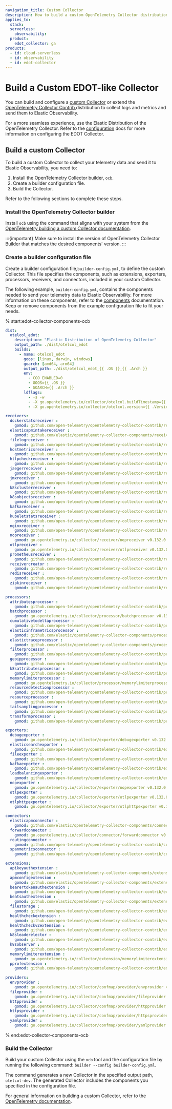 ```yaml
---
navigation_title: Custom Collector
description: How to build a custom OpenTelemetry Collector distribution similar to EDOT.
applies_to:
  stack:
  serverless:
    observability:
  product:
    edot_collector: ga
products:
  - id: cloud-serverless
  - id: observability
  - id: edot-collector
---
```


# Build a Custom EDOT-like Collector

You can build and configure a [custom Collector](https://opentelemetry.io/docs/collector/custom-collector/) or extend the [OpenTelemetry Collector Contrib ](https://github.com/open-telemetry/opentelemetry-collector-contrib) distribution to collect logs and metrics and send them to Elastic Observability.

For a more seamless experience, use the Elastic Distribution of the OpenTelemetry Collector. Refer to the [configuration](/reference/edot-collector/config/index.md) docs for more information on configuring the EDOT Collector.

## Build a custom Collector

To build a custom Collector to collect your telemetry data and send it to Elastic Observability, you need to:

1. Install the OpenTelemetry Collector builder, `ocb`.
1. Create a builder configuration file.
1. Build the Collector.

Refer to the following sections to complete these steps.

### Install the OpenTelemetry Collector builder

Install `ocb` using the command that aligns with your system from the [OpenTelemetry building a custom Collector documentation](https://opentelemetry.io/docs/collector/custom-collector/#step-1---install-the-builder).

:::{important}
Make sure to install the version of OpenTelemetry Collector Builder that matches the desired components' version.
:::

### Create a builder configuration file

Create a builder configuration file,`builder-config.yml`, to define the custom Collector. This file specifies the components, such as extensions, exporters, processors, receivers, and connectors, included in your custom Collector.

The following example, `builder-config.yml`, contains the components needed to send your telemetry data to Elastic Observability. For more information on these components, refer to the [components](/reference/edot-collector/components.md) documentation. Keep or remove components from the example configuration file to fit your needs.

% start:edot-collector-components-ocb
```yaml
dist:
  otelcol_edot:
    description: "Elastic Distribution of OpenTelemetry Collector"
    output_path: ./dist/otelcol_edot
    builds:
      - name: otelcol_edot
        goos: [linux, darwin, windows]
        goarch: [amd64, arm64]
        output_path: ./dist/otelcol_edot_{{ .OS }}_{{ .Arch }}
        env:
          - CGO_ENABLED=0
          - GOOS={{ .OS }}
          - GOARCH={{ .Arch }}
        ldflags:
          - -s -w
          - -X go.opentelemetry.io/collector/otelcol.buildTimestamp={{ .BuildTimestamp }}
          - -X go.opentelemetry.io/collector/otelcol.version={{ .Version }}

receivers:
  dockerstatsreceiver :
    gomod: github.com/open-telemetry/opentelemetry-collector-contrib/receiver/dockerstatsreceiver v0.132.0
  elasticapmintakereceiver :
    gomod: github.com/elastic/opentelemetry-collector-components/receiver/elasticapmintakereceiver v0.2.1
  filelogreceiver :
    gomod: github.com/open-telemetry/opentelemetry-collector-contrib/receiver/filelogreceiver v0.132.0
  hostmetricsreceiver :
    gomod: github.com/open-telemetry/opentelemetry-collector-contrib/receiver/hostmetricsreceiver v0.132.0
  httpcheckreceiver :
    gomod: github.com/open-telemetry/opentelemetry-collector-contrib/receiver/httpcheckreceiver v0.132.0
  jaegerreceiver :
    gomod: github.com/open-telemetry/opentelemetry-collector-contrib/receiver/jaegerreceiver v0.132.0
  jmxreceiver :
    gomod: github.com/open-telemetry/opentelemetry-collector-contrib/receiver/jmxreceiver v0.132.0
  k8sclusterreceiver :
    gomod: github.com/open-telemetry/opentelemetry-collector-contrib/receiver/k8sclusterreceiver v0.132.0
  k8sobjectsreceiver :
    gomod: github.com/open-telemetry/opentelemetry-collector-contrib/receiver/k8sobjectsreceiver v0.132.0
  kafkareceiver :
    gomod: github.com/open-telemetry/opentelemetry-collector-contrib/receiver/kafkareceiver v0.132.0
  kubeletstatsreceiver :
    gomod: github.com/open-telemetry/opentelemetry-collector-contrib/receiver/kubeletstatsreceiver v0.132.0
  nginxreceiver :
    gomod: github.com/open-telemetry/opentelemetry-collector-contrib/receiver/nginxreceiver v0.132.0
  nopreceiver :
    gomod: go.opentelemetry.io/collector/receiver/nopreceiver v0.132.0
  otlpreceiver :
    gomod: go.opentelemetry.io/collector/receiver/otlpreceiver v0.132.0
  prometheusreceiver :
    gomod: github.com/open-telemetry/opentelemetry-collector-contrib/receiver/prometheusreceiver v0.132.0
  receivercreator :
    gomod: github.com/open-telemetry/opentelemetry-collector-contrib/receiver/receivercreator v0.132.0
  redisreceiver :
    gomod: github.com/open-telemetry/opentelemetry-collector-contrib/receiver/redisreceiver v0.132.0
  zipkinreceiver :
    gomod: github.com/open-telemetry/opentelemetry-collector-contrib/receiver/zipkinreceiver v0.132.0

processors:
  attributesprocessor :
    gomod: github.com/open-telemetry/opentelemetry-collector-contrib/processor/attributesprocessor v0.132.0
  batchprocessor :
    gomod: go.opentelemetry.io/collector/processor/batchprocessor v0.132.0
  cumulativetodeltaprocessor :
    gomod: github.com/open-telemetry/opentelemetry-collector-contrib/processor/cumulativetodeltaprocessor v0.132.0
  elasticinframetricsprocessor :
    gomod: github.com/elastic/opentelemetry-collector-components/processor/elasticinframetricsprocessor v0.16.0
  elastictraceprocessor :
    gomod: github.com/elastic/opentelemetry-collector-components/processor/elastictraceprocessor v0.9.0
  filterprocessor :
    gomod: github.com/open-telemetry/opentelemetry-collector-contrib/processor/filterprocessor v0.132.0
  geoipprocessor :
    gomod: github.com/open-telemetry/opentelemetry-collector-contrib/processor/geoipprocessor v0.132.0
  k8sattributesprocessor :
    gomod: github.com/open-telemetry/opentelemetry-collector-contrib/processor/k8sattributesprocessor v0.132.0
  memorylimiterprocessor :
    gomod: go.opentelemetry.io/collector/processor/memorylimiterprocessor v0.132.0
  resourcedetectionprocessor :
    gomod: github.com/open-telemetry/opentelemetry-collector-contrib/processor/resourcedetectionprocessor v0.132.0
  resourceprocessor :
    gomod: github.com/open-telemetry/opentelemetry-collector-contrib/processor/resourceprocessor v0.132.0
  tailsamplingprocessor :
    gomod: github.com/open-telemetry/opentelemetry-collector-contrib/processor/tailsamplingprocessor v0.132.0
  transformprocessor :
    gomod: github.com/open-telemetry/opentelemetry-collector-contrib/processor/transformprocessor v0.132.0

exporters:
  debugexporter :
    gomod: go.opentelemetry.io/collector/exporter/debugexporter v0.132.0
  elasticsearchexporter :
    gomod: github.com/open-telemetry/opentelemetry-collector-contrib/exporter/elasticsearchexporter v0.132.0
  fileexporter :
    gomod: github.com/open-telemetry/opentelemetry-collector-contrib/exporter/fileexporter v0.132.0
  kafkaexporter :
    gomod: github.com/open-telemetry/opentelemetry-collector-contrib/exporter/kafkaexporter v0.132.0
  loadbalancingexporter :
    gomod: github.com/open-telemetry/opentelemetry-collector-contrib/exporter/loadbalancingexporter v0.132.0
  nopexporter :
    gomod: go.opentelemetry.io/collector/exporter/nopexporter v0.132.0
  otlpexporter :
    gomod: go.opentelemetry.io/collector/exporter/otlpexporter v0.132.0
  otlphttpexporter :
    gomod: go.opentelemetry.io/collector/exporter/otlphttpexporter v0.132.0

connectors:
  elasticapmconnector :
    gomod: github.com/elastic/opentelemetry-collector-components/connector/elasticapmconnector v0.6.0
  forwardconnector :
    gomod: go.opentelemetry.io/collector/connector/forwardconnector v0.132.0
  routingconnector :
    gomod: github.com/open-telemetry/opentelemetry-collector-contrib/connector/routingconnector v0.132.0
  spanmetricsconnector :
    gomod: github.com/open-telemetry/opentelemetry-collector-contrib/connector/spanmetricsconnector v0.132.0

extensions:
  apikeyauthextension :
    gomod: github.com/elastic/opentelemetry-collector-components/extension/apikeyauthextension v0.4.1
  apmconfigextension :
    gomod: github.com/elastic/opentelemetry-collector-components/extension/apmconfigextension v0.6.0
  bearertokenauthextension :
    gomod: github.com/open-telemetry/opentelemetry-collector-contrib/extension/bearertokenauthextension v0.132.0
  beatsauthextension :
    gomod: github.com/elastic/opentelemetry-collector-components/extension/beatsauthextension v0.2.0
  filestorage :
    gomod: github.com/open-telemetry/opentelemetry-collector-contrib/extension/storage/filestorage v0.132.0
  healthcheckextension :
    gomod: github.com/open-telemetry/opentelemetry-collector-contrib/extension/healthcheckextension v0.132.0
  healthcheckv2extension :
    gomod: github.com/open-telemetry/opentelemetry-collector-contrib/extension/healthcheckv2extension v0.132.0
  k8sleaderelector :
    gomod: github.com/open-telemetry/opentelemetry-collector-contrib/extension/k8sleaderelector v0.132.0
  k8sobserver :
    gomod: github.com/open-telemetry/opentelemetry-collector-contrib/extension/observer/k8sobserver v0.132.0
  memorylimiterextension :
    gomod: go.opentelemetry.io/collector/extension/memorylimiterextension v0.132.0
  pprofextension :
    gomod: github.com/open-telemetry/opentelemetry-collector-contrib/extension/pprofextension v0.132.0

providers:
  envprovider :
    gomod: go.opentelemetry.io/collector/confmap/provider/envprovider v1.38.0
  fileprovider :
    gomod: go.opentelemetry.io/collector/confmap/provider/fileprovider v1.38.0
  httpprovider :
    gomod: go.opentelemetry.io/collector/confmap/provider/httpprovider v1.38.0
  httpsprovider :
    gomod: go.opentelemetry.io/collector/confmap/provider/httpsprovider v1.35.0
  yamlprovider :
    gomod: go.opentelemetry.io/collector/confmap/provider/yamlprovider v1.38.0
```
% end:edot-collector-components-ocb

### Build the Collector

Build your custom Collector using the `ocb` tool and the configuration file by running the following command: `builder --config builder-config.yml`.

The command generates a new Collector in the specified output path, `otelcol-dev`. The generated Collector includes the components you specified in the configuration file.

For general information on building a custom Collector, refer to the [OpenTelemetry documentation](https://opentelemetry.io/docs/collector/custom-collector/#step-1---install-the-builder).


